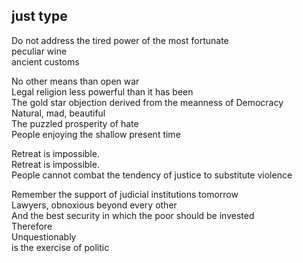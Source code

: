 ## just type
  
Do not address the tired power of the most fortunate  
peculiar wine  
ancient customs  

No other means than open war  
Legal religion less powerful than it has been  
The gold star objection derived from the meanness of Democracy  
Natural, mad, beautiful  
The puzzled prosperity of hate  
People enjoying the shallow present time  

Retreat is impossible.  
Retreat is impossible.  
People cannot combat the tendency of justice to substitute violence  

Remember the support of judicial institutions tomorrow  
Lawyers, obnoxious beyond every other  
And the best security in which the poor should be invested  
Therefore  
Unquestionably  
is the exercise of politic  
